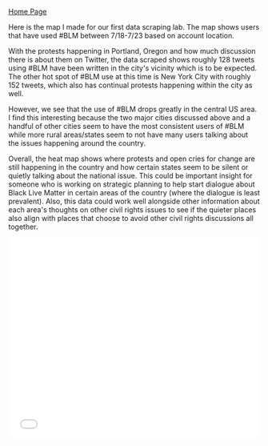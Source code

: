 [Home Page](index.md)

Here is the map I made for our first data scraping lab. The map shows users that have used #BLM between 7/18-7/23 based on account location. 

With the protests happening in Portland, Oregon and how much discussion there is about them on Twitter, the data scraped shows roughly 128 tweets using #BLM have been written in the city's vicinity which is to be expected. The other hot spot of #BLM use at this time is New York City with roughly 152 tweets, which also has continual protests happening within the city as well. 

However, we see that the use of #BLM drops greatly in the central US area. I find this interesting because the two major cities discussed above and a handful of other cities seem to have the most consistent users of #BLM while more rural areas/states seem to not have many users talking about the issues happening around the country. 

Overall, the heat map shows where protests and open cries for change are still happening in the country and how certain states seem to be silent or quietly talking about the national issue. This could be important insight for someone who is working on strategic planning to help start dialogue about Black Live Matter in certain areas of the country (where the dialogue is least prevalent). Also, this data could work well alongside other information about each area's thoughts on other civil rights issues to see if the quieter places also align with places that choose to avoid other civil rights discussions all together.

<style>.embed-container {position: relative; padding-bottom: 80%; height: 0; max-width: 100%;} .embed-container iframe, .embed-container object, .embed-container iframe{position: absolute; top: 0; left: 0; width: 100%; height: 100%;} small{position: absolute; z-index: 40; bottom: 0; margin-bottom: -15px;}</style><div class="embed-container"><iframe width="500" height="400" frameborder="0" scrolling="no" marginheight="0" marginwidth="0" title="BLM Hashtag Use 7/18 - 7/23" src="//lu.maps.arcgis.com/apps/Embed/index.html?webmap=def3b1e1043d4ea2a393ac796f6bfcb8&extent=-174.2815,4.4244,-53.1683,63.7588&zoom=true&previewImage=false&scale=true&disable_scroll=true&theme=light"></iframe></div>
